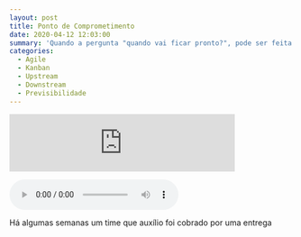 ```yaml
---
layout: post
title: Ponto de Comprometimento
date: 2020-04-12 12:03:00
summary: 'Quando a pergunta "quando vai ficar pronto?", pode ser feita.'
categories:
  - Agile
  - Kanban
  - Upstream
  - Downstream
  - Previsibilidade
---
```


<iframe src="https://anchor.fm/paulo-cassin/embed/episodes/Teste1-ecu2sj/a-a1vbgso" height="102px" width="400px" frameborder="0" scrolling="no"></iframe>
<p><audio controls="controls"><source src="https://anchor.fm/paulo-cassin/episodes/Teste1-ecu2sj/a-a1vbgso" type="audio/mpeg" /></audio></p>

H&aacute; algumas semanas um time que aux&iacute;lio foi cobrado por uma entrega&nbsp;&nbsp;